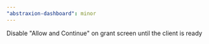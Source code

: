 ```yaml
---
"abstraxion-dashboard": minor
---
```


Disable "Allow and Continue" on grant screen until the client is ready

